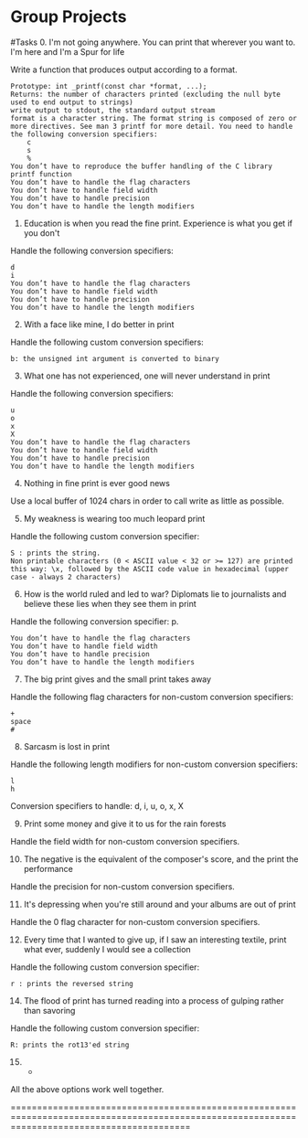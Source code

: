# Group Projects

#Tasks
0. I'm not going anywhere. You can print that wherever you want to. I'm here and I'm a Spur for life

Write a function that produces output according to a format.

    Prototype: int _printf(const char *format, ...);
    Returns: the number of characters printed (excluding the null byte used to end output to strings)
    write output to stdout, the standard output stream
    format is a character string. The format string is composed of zero or more directives. See man 3 printf for more detail. You need to handle the following conversion specifiers:
        c
        s
        %
    You don’t have to reproduce the buffer handling of the C library printf function
    You don’t have to handle the flag characters
    You don’t have to handle field width
    You don’t have to handle precision
    You don’t have to handle the length modifiers


1. Education is when you read the fine print. Experience is what you get if you don't 

Handle the following conversion specifiers:

    d
    i
    You don’t have to handle the flag characters
    You don’t have to handle field width
    You don’t have to handle precision
    You don’t have to handle the length modifiers

2. With a face like mine, I do better in print 

Handle the following custom conversion specifiers:

    b: the unsigned int argument is converted to binary


3. What one has not experienced, one will never understand in print 

Handle the following conversion specifiers:

    u
    o
    x
    X
    You don’t have to handle the flag characters
    You don’t have to handle field width
    You don’t have to handle precision
    You don’t have to handle the length modifiers


4. Nothing in fine print is ever good news 

Use a local buffer of 1024 chars in order to call write as little as possible.

5. My weakness is wearing too much leopard print 

Handle the following custom conversion specifier:

    S : prints the string.
    Non printable characters (0 < ASCII value < 32 or >= 127) are printed this way: \x, followed by the ASCII code value in hexadecimal (upper case - always 2 characters)


6. How is the world ruled and led to war? Diplomats lie to journalists and believe these lies when they see them in print 

Handle the following conversion specifier: p.

    You don’t have to handle the flag characters
    You don’t have to handle field width
    You don’t have to handle precision
    You don’t have to handle the length modifiers


7. The big print gives and the small print takes away 

Handle the following flag characters for non-custom conversion specifiers:

    +
    space
    #


8. Sarcasm is lost in print 

Handle the following length modifiers for non-custom conversion specifiers:

    l
    h

Conversion specifiers to handle: d, i, u, o, x, X

9. Print some money and give it to us for the rain forests 

Handle the field width for non-custom conversion specifiers.

10. The negative is the equivalent of the composer's score, and the print the performance 

Handle the precision for non-custom conversion specifiers.


11. It's depressing when you're still around and your albums are out of print 

Handle the 0 flag character for non-custom conversion specifiers.


12. Every time that I wanted to give up, if I saw an interesting textile, print what ever, suddenly I would see a collection 

Handle the following custom conversion specifier:

    r : prints the reversed string


14. The flood of print has turned reading into a process of gulping rather than savoring 

Handle the following custom conversion specifier:

    R: prints the rot13'ed string



15. * 

All the above options work well together.

==============================================================================================================================================



















